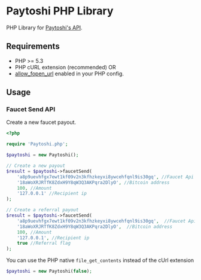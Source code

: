 Paytoshi PHP Library
========================================================

PHP Library for [Paytoshi's API](https://paytoshi.org/api). 


## Requirements
* PHP >= 5.3
* PHP cURL extension (recommended) OR
* [allow_fopen_url](http://php.net/manual/en/filesystem.configuration.php#ini.allow-url-fopen) enabled in your PHP config.

## Usage
### Faucet Send API
Create a new faucet payout.
``` php
<?php

require 'Paytoshi.php';

$paytoshi = new Paytoshi();

// Create a new payout
$result = $paytoshi->faucetSend(
    'a8p9uevhfgx7ewt1kf09v2n3kfhzkeyxi8ywcehfqnl9is30gq', //Faucet Api key
    '18aWoXRJRTfK8ZdxH9Y8qW3Q3AKPqra2DlyO', //Bitcoin address
    100, //Amount
    '127.0.0.1' //Recipient ip
);

// Create a referral payout
$result = $paytoshi->faucetSend(
    'a8p9uevhfgx7ewt1kf09v2n3kfhzkeyxi8ywcehfqnl9is30gq',  //Faucet Api key
    '18aWoXRJRTfK8ZdxH9Y8qW3Q3AKPqra2DlyO',  //Bitcoin address
    100, //Amount
    '127.0.0.1', //Recipient ip
    true //Referral flag
);
```

You can use the PHP native `file_get_contents` instead of the cUrl extension
``` php
$paytoshi = new Paytoshi(false);
```
